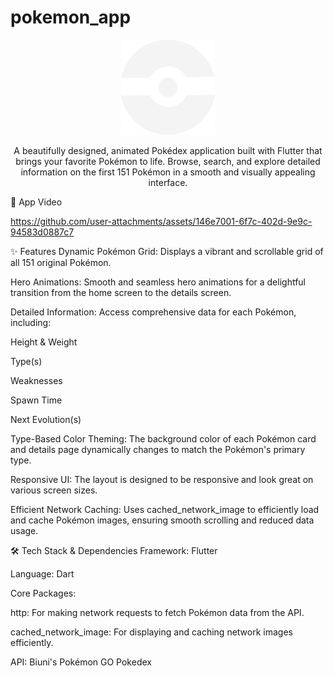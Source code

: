 # pokemon_app
<p align="center">
<img src="https://raw.githubusercontent.com/OmSachdev14/pokemon_app/main/assets/images/pokeball.png" width="150">
</p>

<p align="center">
A beautifully designed, animated Pokédex application built with Flutter that brings your favorite Pokémon to life. Browse, search, and explore detailed information on the first 151 Pokémon in a smooth and visually appealing interface.
</p>

📸 App Video

https://github.com/user-attachments/assets/146e7001-6f7c-402d-9e9c-94583d0887c7


✨ Features
Dynamic Pokémon Grid: Displays a vibrant and scrollable grid of all 151 original Pokémon.

Hero Animations: Smooth and seamless hero animations for a delightful transition from the home screen to the details screen.

Detailed Information: Access comprehensive data for each Pokémon, including:

Height & Weight

Type(s)

Weaknesses

Spawn Time

Next Evolution(s)

Type-Based Color Theming: The background color of each Pokémon card and details page dynamically changes to match the Pokémon's primary type.

Responsive UI: The layout is designed to be responsive and look great on various screen sizes.

Efficient Network Caching: Uses cached_network_image to efficiently load and cache Pokémon images, ensuring smooth scrolling and reduced data usage.

🛠️ Tech Stack & Dependencies
Framework: Flutter

Language: Dart

Core Packages:

http: For making network requests to fetch Pokémon data from the API.

cached_network_image: For displaying and caching network images efficiently.

API: Biuni's Pokémon GO Pokedex

